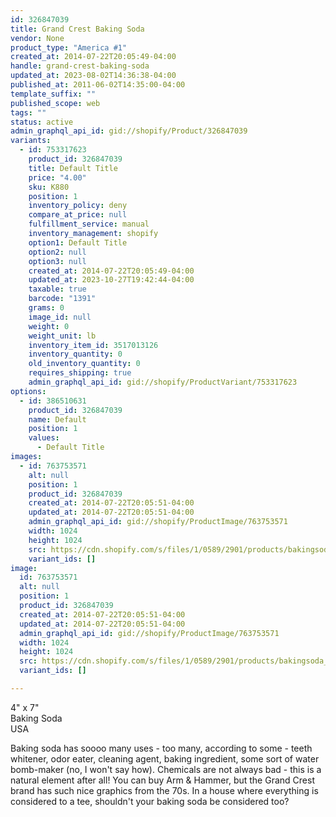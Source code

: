 ```yaml
---
id: 326847039
title: Grand Crest Baking Soda
vendor: None
product_type: "America #1"
created_at: 2014-07-22T20:05:49-04:00
handle: grand-crest-baking-soda
updated_at: 2023-08-02T14:36:38-04:00
published_at: 2011-06-02T14:35:00-04:00
template_suffix: ""
published_scope: web
tags: ""
status: active
admin_graphql_api_id: gid://shopify/Product/326847039
variants:
  - id: 753317623
    product_id: 326847039
    title: Default Title
    price: "4.00"
    sku: K880
    position: 1
    inventory_policy: deny
    compare_at_price: null
    fulfillment_service: manual
    inventory_management: shopify
    option1: Default Title
    option2: null
    option3: null
    created_at: 2014-07-22T20:05:49-04:00
    updated_at: 2023-10-27T19:42:44-04:00
    taxable: true
    barcode: "1391"
    grams: 0
    image_id: null
    weight: 0
    weight_unit: lb
    inventory_item_id: 3517013126
    inventory_quantity: 0
    old_inventory_quantity: 0
    requires_shipping: true
    admin_graphql_api_id: gid://shopify/ProductVariant/753317623
options:
  - id: 386510631
    product_id: 326847039
    name: Default
    position: 1
    values:
      - Default Title
images:
  - id: 763753571
    alt: null
    position: 1
    product_id: 326847039
    created_at: 2014-07-22T20:05:51-04:00
    updated_at: 2014-07-22T20:05:51-04:00
    admin_graphql_api_id: gid://shopify/ProductImage/763753571
    width: 1024
    height: 1024
    src: https://cdn.shopify.com/s/files/1/0589/2901/products/bakingsoda_5733.jpeg?v=1406073951
    variant_ids: []
image:
  id: 763753571
  alt: null
  position: 1
  product_id: 326847039
  created_at: 2014-07-22T20:05:51-04:00
  updated_at: 2014-07-22T20:05:51-04:00
  admin_graphql_api_id: gid://shopify/ProductImage/763753571
  width: 1024
  height: 1024
  src: https://cdn.shopify.com/s/files/1/0589/2901/products/bakingsoda_5733.jpeg?v=1406073951
  variant_ids: []

---
```


4" x 7"  
Baking Soda  
USA

Baking soda has soooo many uses - too many, according to some - teeth whitener, odor eater, cleaning agent, baking ingredient, some sort of water bomb-maker (no, I won't say how). Chemicals are not always bad - this is a natural element after all! You can buy Arm & Hammer, but the Grand Crest brand has such nice graphics from the 70s. In a house where everything is considered to a tee, shouldn't your baking soda be considered too?